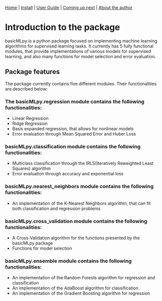 [Home](https://henrysilvacs.github.io/basicMLpy/)  | [Install](https://henrysilvacs.github.io/basicMLpy/install) | [User Guide](https://henrysilvacs.github.io/basicMLpy/user_guide) | [Coming up next](https://henrysilvacs.github.io/basicMLpy/coming_up_next) | [About the author](https://henrysilvacs.github.io/basicMLpy/about)
# Introduction to the package
basicMLpy is a python package focused on implementing machine learning algorithms for supervised learning tasks. It currently has 5 fully functional modules, that provide implementations of various models for supervised learning, and also many functions for model selection and error evaluation.
## Package features
The package currently contains five different modules. Their functionalities are described below:


### The basicMLpy.regression module contains the following functionalities:
* Linear Regression 
* Ridge Regression 
* Basis expanded regression, that allows for nonlinear models 
* Error evaluation through Mean Squared Error and Huber Loss


### basicMLpy.classification module contains the following functionalities:
* Multiclass classification through the IRLS(Iteratively Reweighted Least Squares) algorithm
* Error evaluation through accuracy and exponential loss


### basicMLpy.nearest_neighbors module contains the following functionalities:
* An implementation of the K-Nearest Neighbors algorithm, that can fit both classification and regression problems


### basicMLpy.cross_validation module contains the following functionalities:
* A Cross-Validation algorithm for the functions presented by the basicMLpy package
* Functions for model selection


### basicMLpy.ensemble module contains the following functionalities:
* An implementation of the Random Forests algorithm for regression and classification
* An implementation of the AdaBoost algorithm for classification
* An implementation of the Gradient Boosting algorithm for regression

  
